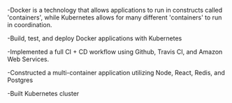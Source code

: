 -Docker is a technology that allows applications to run in constructs called 'containers', while Kubernetes allows for many different 'containers' to run in coordination.

-Build, test, and deploy Docker applications with Kubernetes

-Implemented a full CI + CD workflow using Github, Travis CI, and Amazon Web Services.

-Constructed a multi-container application utilizing Node, React, Redis, and Postgres

-Built Kubernetes cluster 